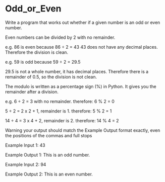 # Odd_or_Even
 
<p>Write a program that works out whether if a given number is an odd or even number.</p>

<p>Even numbers can be divided by 2 with no remainder.</p>
<p> e.g. 86 is even because 86 ÷ 2 = 43 43 does not have any decimal places. Therefore the division is clean.</p>
<p> e.g. 59 is odd because 59 ÷ 2 = 29.5</p>
<p>29.5 is not a whole number, it has decimal places. Therefore there is a remainder of 0.5, so the division is not clean.</p>

<p>The modulo is written as a percentage sign (%) in Python. It gives you the remainder after a division.</p>
<p>e.g. 6 ÷ 2 = 3 with no remainder. therefore: 6 % 2 = 0 </p>

<p>5 ÷ 2 = 2 x 2 + 1, remainder is 1. therefore: 5 % 2 = 1</p>
<p>14 ÷ 4 = 3 x 4 + 2, remainder is 2. therefore: 14 % 4 = 2</p>
<p>Warning your output should match the Example Output format exactly, even the positions of the commas and full stops</p>

<p>Example Input 1: 43</p>
<p>Example Output 1: This is an odd number.</p>

<p>Example Input 2: 94</p>
<p>Example Output 2: This is an even number.</p>